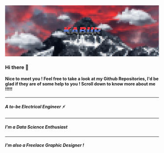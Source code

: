 ![This is a Banner](https://github.com/Kabiirk/kabiirk/blob/main/images/Banner.png)

### Hi there 👋
#### Nice to meet you ! Feel free to take a look at my Github Repositories, I'd be glad if they are of some help to you ! Scroll down to know more about me !!!!!
---
##### A to-be Electrical Engineer :zap:
---
##### I'm a Data Science Enthusiast
---
##### I'm also a Freelace Graphic Designer !
                                                               
<!--
**Kabiirk/kabiirk** is a ✨ _special_ ✨ repository because its `README.md` (this file) appears on your GitHub profile.

Here are some ideas to get you started:

- 🔭 I’m currently working on ...
- 🌱 I’m currently learning ...
- 👯 I’m looking to collaborate on ...
- 🤔 I’m looking for help with ...
- 💬 Ask me about ...
- 📫 How to reach me: ...
- 😄 Pronouns: ...
- ⚡ Fun fact: ...
-->
